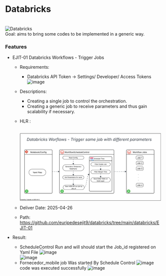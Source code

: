 # Databricks 
<div style="display: inline_block"><br/>
    <img align="center" alt="Databricks" src="https://img.shields.io/badge/Databricks-FF3621?style=for-the-badge&logo=Databricks&logoColor=white"
    />
</div>
 Goal: aims to bring some codes to be implemented in a generic way.
<br/>

### Features
- EJIT-01 Databricks Workflows - Trigger Jobs
    - Requirements:
        - Databricks API Token -> Settings/ Developer/ Access Tokens
        ![image](https://github.com/user-attachments/assets/e01f695f-5912-4288-ad85-a0209729b8d8)
  
    - Descriptions:
        - Creating a single job to control the orchestration.
        - Creating a generic job to receive parameters and thus gain scalability if necessary.
    - HLR : <div style="display: inline_block"><br/>
            <img align="center" alt="Workflow Schedule Control" src="databricks/EJIT-01/HLR/Workflow Schedule Control.png"/>
        </div>
    - Deliver Date: 2025-04-26
    - Path: https://github.com/euripedesejit9/databricks/tree/main/databricks/EJIT-01
 
- Result:
  - ScheduleControl Run and will should start the Job_id registered on Yaml File
     ![image](https://github.com/user-attachments/assets/8f1c0659-013d-4c4f-ad90-4b70d306d861)  
     ![image](https://github.com/user-attachments/assets/38829a1c-3a3f-4441-acb8-56b5bf43abfb)
  - Fornecedor_mobile job Was started By Schedule Control
    ![image](https://github.com/user-attachments/assets/dd4c2967-accf-43f9-ad66-7c24c4beb707)
    code was executed successfully
    ![image](https://github.com/user-attachments/assets/3a631031-cd28-4c57-9c00-e9f7233e4c85)


